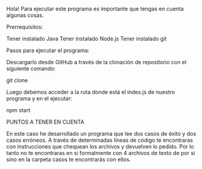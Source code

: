 Hola! Para ejecutar este programa es importante que tengas en cuenta algunas cosas.

Prerrequisitos:

Tener instalado Java
Tener instalado Node.js
Tener instalado git

Pasos para ejecutar el programa:

Descargarlo desde GitHub a través de la clonación de repositorio con el siguiente comando:

git clone

Luego debemos acceder a la ruta donde está el index.js de nuestro programa y en el ejecutar:

npm start

PUNTOS A TENER EN CUENTA

En este caso he desarrollado un programa que lee dos casos de éxito y dos casos erróneos. A través de determinadas líneas de código te encontraras con instrucciones que chequean los archivos y devuelven lo pedido. Por lo tanto no te encontraras en si formalmente con 4 archivos de texto de por si sino en la carpeta casos te encontrarás con ellos.
